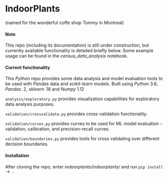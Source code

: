 # IndoorPlants

(named for the wonderful coffe shop _Tommy_ in Montreal)

#### Note

This repo (including its documentation) is still under construction, but currently available functionality is detailed briefly below. Some example usage can be found in the *census_data_analysis* notebook.

#### Current functionality 

This *Python* repo provides some data analysis and model evaluation tools to be used with *Pandas* data and *scikit-learn* models. Built using *Python* 3.6, *Pandas* .2, *sklearn* .18 and *Numpy* 1.12

`analysis/exploratory.py` provides visualization capabilities for exploratory data analysis purposes.

`validation/crossvalidate.py` provides cross-validation functionality.

`validation/curves.py` provides curves to be used for ML model evaluation - validation, calibration, and precision-recall curves.

`validation/boundaries.py` provides tools for cross validating over different decision boundaries. 

#### Installation

After cloning the repo, enter *indoorplants/indoorplants/* and run `pip install -e .`
